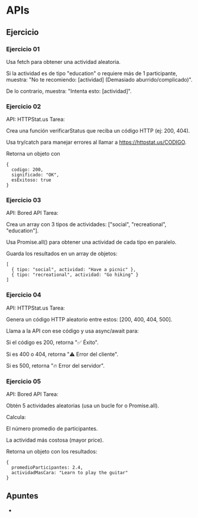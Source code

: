 # APIs

## Ejercicio
### Ejercicio 01

Usa fetch para obtener una actividad aleatoria.

Si la actividad es de tipo "education" o requiere más de 1 participante, muestra:
"No te recomiendo: [actividad] (Demasiado aburrido/complicado)".

De lo contrario, muestra: "Intenta esto: [actividad]".

### Ejercicio 02
API: HTTPStat.us
Tarea:

Crea una función verificarStatus que reciba un código HTTP (ej: 200, 404).

Usa try/catch para manejar errores al llamar a https://httpstat.us/CODIGO.

Retorna un objeto con
```
{ 
  codigo: 200,
  significado: "OK",
  esExitoso: true 
}
```

### Ejercicio 03
API: Bored API
Tarea:

Crea un array con 3 tipos de actividades: ["social", "recreational", "education"].

Usa Promise.all() para obtener una actividad de cada tipo en paralelo.

Guarda los resultados en un array de objetos:
```
[
  { tipo: "social", actividad: "Have a picnic" },
  { tipo: "recreational", actividad: "Go hiking" }
]
```

### Ejercicio 04
API: HTTPStat.us
Tarea:

Genera un código HTTP aleatorio entre estos: [200, 400, 404, 500].

Llama a la API con ese código y usa async/await para:

Si el código es 200, retorna "✅ Éxito".

Si es 400 o 404, retorna "⚠️ Error del cliente".

Si es 500, retorna "🔥 Error del servidor".

### Ejercicio 05
API: Bored API
Tarea:

Obtén 5 actividades aleatorias (usa un bucle for o Promise.all).

Calcula:

El número promedio de participantes.

La actividad más costosa (mayor price).

Retorna un objeto con los resultados:
```
{
  promedioParticipantes: 2.4,
  actividadMasCara: "Learn to play the guitar"
}
```


## Apuntes
-

